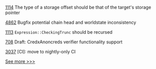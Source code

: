 
[1114](https://github.com/hyperledger/solang/pull/1114) The type of a storage offset should be that of the target's storage pointer

[4862](https://github.com/hyperledger/besu/pull/4862) Bugfix potential chain head and worldstate inconsistency

[1113](https://github.com/hyperledger/solang/pull/1113) `Expression::CheckingTrunc` should be recursed

[708](https://github.com/hyperledger/aries-vcx/pull/708) Draft: CredxAnoncreds verifier functionality support

[3037](https://github.com/hyperledger/iroha/pull/3037) [CI]: move to nightly-only CI


[See more >>>](https://start-here.hyperledger.org/pull-requests)
